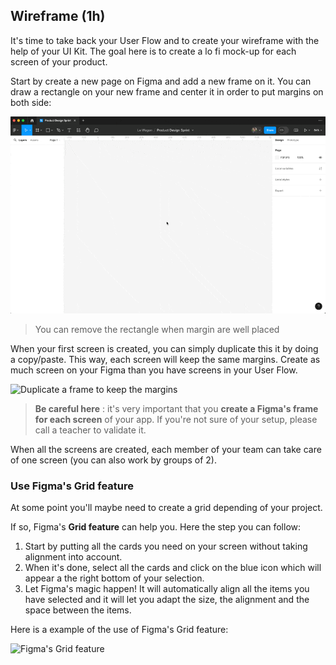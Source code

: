 ## Wireframe (1h)

It's time to take back your User Flow and to create your wireframe with the help of your UI Kit. The goal here is to create a lo fi mock-up for each screen of your product.

Start by create a new page on Figma and add a new frame on it. You can draw a rectangle on your new frame and center it in order to put margins on both side:

![Adding margins on both side of the frame](https://raw.githubusercontent.com/lewagon/fullstack-images/master/frontend/pds_wireframe_create_frame_with_margins.gif)

> You can remove the rectangle when margin are well placed

When your first screen is created, you can simply duplicate this it by doing a copy/paste. This way, each screen will keep the same margins. Create as much screen on your Figma than you have screens in your User Flow.

![Duplicate a frame to keep the margins](https://raw.githubusercontent.com/lewagon/fullstack-images/master/frontend/pds_wireframe_duplicate_screen.gif)


> **Be careful here** : it's very important that you **create a Figma's frame for each screen** of your app. If you're not sure of your setup, please call a teacher to validate it.

When all the screens are created, each member of your team can take care of one screen (you can also work by groups of 2).

### Use Figma's Grid feature

At some point you'll maybe need to create a grid depending of your project.

If so, Figma's **Grid feature** can help you. Here the step you can follow:

1. Start by putting all the cards you need on your screen without taking alignment into account.
1. When it's done, select all the cards and click on the blue icon which will appear a the right bottom of your selection.
1. Let Figma's magic happen! It will automatically align all the items you have selected and it will let you adapt the size, the alignment and the space between the items.

Here is a example of the use of Figma's Grid feature:

![Figma's Grid feature](https://raw.githubusercontent.com/lewagon/fullstack-images/master/frontend/pds_wireframe_grid.gif)
